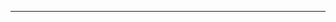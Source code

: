 <!--
CO_OP_TRANSLATOR_METADATA:
{
  "original_hash": "77735b446eb79b1bba9c849865cd0ced",
  "translation_date": "2025-08-28T18:04:04+00:00",
  "source_file": "03-GettingStarted/05-stdio-server/README.md",
  "language_code": "hi"
}
-->


---

